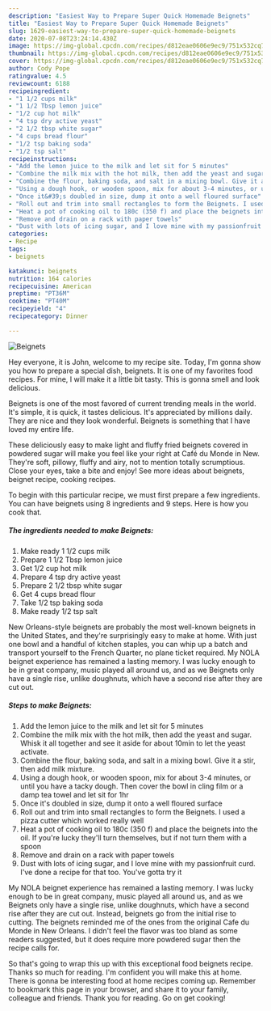 ```yaml
---
description: "Easiest Way to Prepare Super Quick Homemade Beignets"
title: "Easiest Way to Prepare Super Quick Homemade Beignets"
slug: 1629-easiest-way-to-prepare-super-quick-homemade-beignets
date: 2020-07-08T23:24:14.430Z
image: https://img-global.cpcdn.com/recipes/d812eae0606e9ec9/751x532cq70/beignets-recipe-main-photo.jpg
thumbnail: https://img-global.cpcdn.com/recipes/d812eae0606e9ec9/751x532cq70/beignets-recipe-main-photo.jpg
cover: https://img-global.cpcdn.com/recipes/d812eae0606e9ec9/751x532cq70/beignets-recipe-main-photo.jpg
author: Cody Pope
ratingvalue: 4.5
reviewcount: 6188
recipeingredient:
- "1 1/2 cups milk"
- "1 1/2 Tbsp lemon juice"
- "1/2 cup hot milk"
- "4 tsp dry active yeast"
- "2 1/2 tbsp white sugar"
- "4 cups bread flour"
- "1/2 tsp baking soda"
- "1/2 tsp salt"
recipeinstructions:
- "Add the lemon juice to the milk and let sit for 5 minutes"
- "Combine the milk mix with the hot milk, then add the yeast and sugar. Whisk it all together and see it aside for about 10min to let the yeast activate."
- "Combine the flour, baking soda, and salt in a mixing bowl. Give it a stir, then add milk mixture."
- "Using a dough hook, or wooden spoon, mix for about 3-4 minutes, or until you have a tacky dough. Then cover the bowl in cling film or a damp tea towel and let sit for 1hr"
- "Once it&#39;s doubled in size, dump it onto a well floured surface"
- "Roll out and trim into small rectangles to form the Beignets. I used a pizza cutter which worked really well"
- "Heat a pot of cooking oil to 180c (350 f) and place the beignets into the oil. If you&#39;re lucky they&#39;ll turn themselves, but if not turn them with a spoon"
- "Remove and drain on a rack with paper towels"
- "Dust with lots of icing sugar, and I love mine with my passionfruit curd. I&#39;ve done a recipe for that too. You&#39;ve gotta try it"
categories:
- Recipe
tags:
- beignets

katakunci: beignets 
nutrition: 164 calories
recipecuisine: American
preptime: "PT36M"
cooktime: "PT40M"
recipeyield: "4"
recipecategory: Dinner

---
```



![Beignets](https://img-global.cpcdn.com/recipes/d812eae0606e9ec9/751x532cq70/beignets-recipe-main-photo.jpg)

Hey everyone, it is John, welcome to my recipe site. Today, I'm gonna show you how to prepare a special dish, beignets. It is one of my favorites food recipes. For mine, I will make it a little bit tasty. This is gonna smell and look delicious.

Beignets is one of the most favored of current trending meals in the world. It's simple, it is quick, it tastes delicious. It's appreciated by millions daily. They are nice and they look wonderful. Beignets is something that I have loved my entire life.

These deliciously easy to make light and fluffy fried beignets covered in powdered sugar will make you feel like your right at Café du Monde in New. They&#39;re soft, pillowy, fluffy and airy, not to mention totally scrumptious. Close your eyes, take a bite and enjoy! See more ideas about beignets, beignet recipe, cooking recipes.


To begin with this particular recipe, we must first prepare a few ingredients. You can have beignets using 8 ingredients and 9 steps. Here is how you cook that.

<!--inarticleads1-->

##### The ingredients needed to make Beignets:

1. Make ready 1 1/2 cups milk
1. Prepare 1 1/2 Tbsp lemon juice
1. Get 1/2 cup hot milk
1. Prepare 4 tsp dry active yeast
1. Prepare 2 1/2 tbsp white sugar
1. Get 4 cups bread flour
1. Take 1/2 tsp baking soda
1. Make ready 1/2 tsp salt


New Orleans-style beignets are probably the most well-known beignets in the United States, and they&#39;re surprisingly easy to make at home. With just one bowl and a handful of kitchen staples, you can whip up a batch and transport yourself to the French Quarter, no plane ticket required. My NOLA beignet experience has remained a lasting memory. I was lucky enough to be in great company, music played all around us, and as we Beignets only have a single rise, unlike doughnuts, which have a second rise after they are cut out. 

<!--inarticleads2-->

##### Steps to make Beignets:

1. Add the lemon juice to the milk and let sit for 5 minutes
1. Combine the milk mix with the hot milk, then add the yeast and sugar. Whisk it all together and see it aside for about 10min to let the yeast activate.
1. Combine the flour, baking soda, and salt in a mixing bowl. Give it a stir, then add milk mixture.
1. Using a dough hook, or wooden spoon, mix for about 3-4 minutes, or until you have a tacky dough. Then cover the bowl in cling film or a damp tea towel and let sit for 1hr
1. Once it&#39;s doubled in size, dump it onto a well floured surface
1. Roll out and trim into small rectangles to form the Beignets. I used a pizza cutter which worked really well
1. Heat a pot of cooking oil to 180c (350 f) and place the beignets into the oil. If you&#39;re lucky they&#39;ll turn themselves, but if not turn them with a spoon
1. Remove and drain on a rack with paper towels
1. Dust with lots of icing sugar, and I love mine with my passionfruit curd. I&#39;ve done a recipe for that too. You&#39;ve gotta try it


My NOLA beignet experience has remained a lasting memory. I was lucky enough to be in great company, music played all around us, and as we Beignets only have a single rise, unlike doughnuts, which have a second rise after they are cut out. Instead, beignets go from the initial rise to cutting. The beignets reminded me of the ones from the original Cafe du Monde in New Orleans. I didn&#39;t feel the flavor was too bland as some readers suggested, but it does require more powdered sugar then the recipe calls for. 

So that's going to wrap this up with this exceptional food beignets recipe. Thanks so much for reading. I'm confident you will make this at home. There is gonna be interesting food at home recipes coming up. Remember to bookmark this page in your browser, and share it to your family, colleague and friends. Thank you for reading. Go on get cooking!
